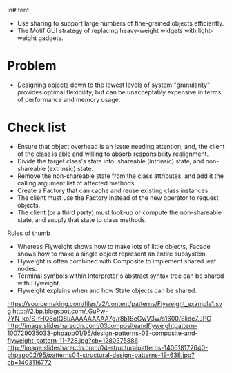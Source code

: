In# tent
* Use sharing to support large numbers of fine-grained objects efficiently.
* The Motif GUI strategy of replacing heavy-weight widgets with light-weight gadgets.

# Problem
* Designing objects down to the lowest levels of system "granularity" provides optimal flexibility, but can be unacceptably expensive in terms of performance and memory usage.



# Check list
* Ensure that object overhead is an issue needing attention, and, the client of the class is able and willing to absorb responsibility realignment.
* Divide the target class's state into: shareable (intrinsic) state, and non-shareable (extrinsic) state.
* Remove the non-shareable state from the class attributes, and add it the calling argument list of affected methods.
* Create a Factory that can cache and reuse existing class instances.
* The client must use the Factory instead of the new operator to request objects.
* The client (or a third party) must look-up or compute the non-shareable state, and supply that state to class methods.

Rules of thumb
* Whereas Flyweight shows how to make lots of little objects, Facade shows how to make a single object represent an entire subsystem.
* Flyweight is often combined with Composite to implement shared leaf nodes.
* Terminal symbols within Interpreter's abstract syntax tree can be shared with Flyweight.
* Flyweight explains when and how State objects can be shared.



https://sourcemaking.com/files/v2/content/patterns/Flyweight_example1.svg
http://2.bp.blogspot.com/_GuPw-7YN_ko/S_fHQ8otQ8I/AAAAAAAAA7g/r8b1BeGwV3w/s1600/Slide7.JPG
http://image.slidesharecdn.com/03compositeandflyweightpattern-100729035033-phpapp01/95/design-patterns-03-composite-and-flyweight-pattern-11-728.jpg?cb=1280375886
http://image.slidesharecdn.com/04-structuralpatterns-140618172640-phpapp02/95/patterns04-structural-design-patterns-19-638.jpg?cb=1403116772
